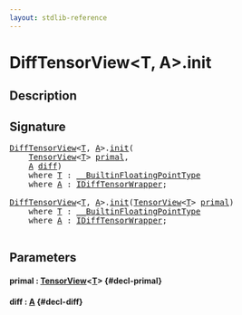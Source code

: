 ```yaml
---
layout: stdlib-reference
---
```


# DiffTensorView\<T, A\>\.init

## Description





## Signature 

<pre>
<a href="/stdlib-reference/types/difftensorview-04a/index" class="code_type">DiffTensorView</a>&lt;<a href="/stdlib-reference/types/difftensorview-04a/index#typeparam-T" class="code_type">T</a>, <a href="/stdlib-reference/types/difftensorview-04a/index#typeparam-A" class="code_type">A</a>&gt;.<a href="/stdlib-reference/types/difftensorview-04a/init">init</a>(
    <a href="/stdlib-reference/types/tensorview-06/index" class="code_type">TensorView</a>&lt;<a href="/stdlib-reference/types/difftensorview-04a/index#typeparam-T" class="code_type">T</a>&gt; <a href="/stdlib-reference/types/difftensorview-04a/init#decl-primal" class="code_param">primal</a>,
    <a href="/stdlib-reference/types/difftensorview-04a/index#typeparam-A" class="code_type">A</a> <a href="/stdlib-reference/types/difftensorview-04a/init#decl-diff" class="code_param">diff</a>)
    <span class='code_keyword'>where</span> <a href="/stdlib-reference/types/difftensorview-04a/index#typeparam-T" class="code_type">T</a> : <a href="/stdlib-reference/interfaces/0_builtinfloatingpointtype-029hm/index" class="code_type">__BuiltinFloatingPointType</a>
    <span class='code_keyword'>where</span> <a href="/stdlib-reference/types/difftensorview-04a/index#typeparam-A" class="code_type">A</a> : <a href="/stdlib-reference/interfaces/idifftensorwrapper-015b/index" class="code_type">IDiffTensorWrapper</a>;

<a href="/stdlib-reference/types/difftensorview-04a/index" class="code_type">DiffTensorView</a>&lt;<a href="/stdlib-reference/types/difftensorview-04a/index#typeparam-T" class="code_type">T</a>, <a href="/stdlib-reference/types/difftensorview-04a/index#typeparam-A" class="code_type">A</a>&gt;.<a href="/stdlib-reference/types/difftensorview-04a/init">init</a>(<a href="/stdlib-reference/types/tensorview-06/index" class="code_type">TensorView</a>&lt;<a href="/stdlib-reference/types/difftensorview-04a/index#typeparam-T" class="code_type">T</a>&gt; <a href="/stdlib-reference/types/difftensorview-04a/init#decl-primal" class="code_param">primal</a>)
    <span class='code_keyword'>where</span> <a href="/stdlib-reference/types/difftensorview-04a/index#typeparam-T" class="code_type">T</a> : <a href="/stdlib-reference/interfaces/0_builtinfloatingpointtype-029hm/index" class="code_type">__BuiltinFloatingPointType</a>
    <span class='code_keyword'>where</span> <a href="/stdlib-reference/types/difftensorview-04a/index#typeparam-A" class="code_type">A</a> : <a href="/stdlib-reference/interfaces/idifftensorwrapper-015b/index" class="code_type">IDiffTensorWrapper</a>;

</pre>

## Parameters

#### primal  : [TensorView](/stdlib-reference/types/tensorview-06/index)\<[T](/stdlib-reference/types/tensorview-06/index#typeparam-T)\> {#decl-primal}
#### diff  : [A](/stdlib-reference/types/difftensorview-04a/index#typeparam-A) {#decl-diff}

